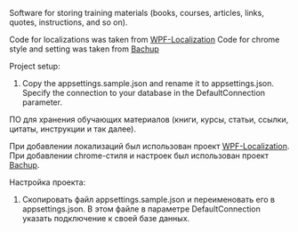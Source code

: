 Software for storing training materials (books, courses, articles, links, quotes, instructions, and so on).

Code for localizations was taken from [WPF-Localization](https://github.com/Epsil0neR/WPF-Localization)
Code for chrome style and setting was taken from [Bachup](https://github.com/ChrisStayte/Bachup)

Project setup:
1. Copy the appsettings.sample.json and rename it to appsettings.json. Specify the connection to your database in the DefaultConnection parameter.


ПО для хранения обучающих материалов (книги, курсы, статьи, ссылки, цитаты, инструкции и так далее).

При добавлении локализаций был использован проект [WPF-Localization](https://github.com/Epsil0neR/WPF-Localization).
При добавлении chrome-стиля и настроек был использован проект [Bachup](https://github.com/ChrisStayte/Bachup).

Настройка проекта:
1. Скопировать файл appsettings.sample.json и переименовать его в appsettings.json. В этом файле в параметре DefaultConnection указать подключение к своей базе данных.
